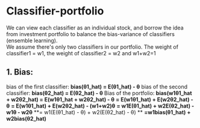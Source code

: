 # Classifier-portfolio
We can view each classifier as an individual stock, and borrow the idea from investment portfolio to balance the bias-variance of classifiers (ensemble learning).  
We assume there's only two classifiers in our portfolio. The weight of classifier1 = w1, the weight of classifier2 = w2 and w1+w2=1
## 1. Bias:
bias of the first classifier: **bias(θ1_hat) = E(θ1_hat) - θ** 
bias of the second classifier: **bias(θ2_hat) = E(θ2_hat) - θ**
Bias of the portfolio: 
**bias(w1θ1_hat + w2θ2_hat) = E(w1θ1_hat + w2θ2_hat) - θ**
                          **= E(w1θ1_hat) + E(w2θ2_hat) - θ**
                          **= E(w1θ1_hat) + E(w2θ2_hat) - (w1+w2)θ**
                          **= w1E(θ1_hat) + w2E(θ2_hat) - w1θ - w2θ**
                          **= w1(E(θ1_hat) - θ) + w2(E(θ2_hat) - θ) **
                          **=w1bias(θ1_hat) + w2bias(θ2_hat)**
